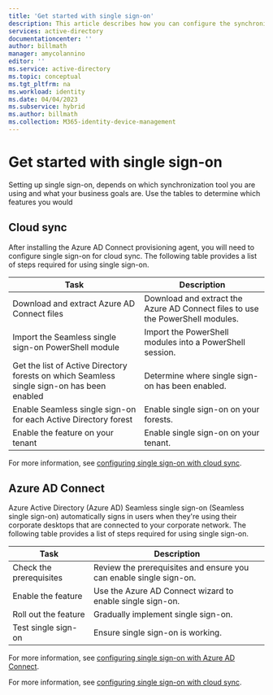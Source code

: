 ```yaml
---
title: 'Get started with single sign-on'
description: This article describes how you can configure the synchronization tools to use single sign-on.
services: active-directory
documentationcenter: ''
author: billmath
manager: amycolannino
editor: ''
ms.service: active-directory
ms.topic: conceptual
ms.tgt_pltfrm: na
ms.workload: identity
ms.date: 04/04/2023
ms.subservice: hybrid
ms.author: billmath
ms.collection: M365-identity-device-management
---
```


# Get started with single sign-on


Setting up single sign-on, depends on which synchronization tool you are using and what your business goals are.  Use the tables to determine which features you would

## Cloud sync
After installing the Azure AD Connect provisioning agent, you will need to configure single sign-on for cloud sync.  The following table provides a list of steps required for using single sign-on.
  
|Task|Description|
|-----|-----|
|Download and extract Azure AD Connect files|Download and extract the Azure AD Connect files to use the PowerShell modules.|
|Import the Seamless single sign-on PowerShell module|Import the PowerShell modules into a PowerShell session.|
|Get the list of Active Directory forests on which Seamless single sign-on has been enabled|Determine where single sign-on has been enabled.|
|Enable Seamless single sign-on for each Active Directory forest|Enable single sign-on on your forests.|
|Enable the feature on your tenant|Enable single sign-on on your tenant.|

For more information, see [configuring single sign-on with cloud sync](cloud-sync/how-to-sso.md).

## Azure AD Connect
Azure Active Directory (Azure AD) Seamless single sign-on (Seamless single sign-on) automatically signs in users when they're using their corporate desktops that are connected to your corporate network.  The following table provides a list of steps required for using single sign-on.

|Task|Description|
|-----|-----|
|Check the prerequisites|Review the prerequisites and ensure you can enable single sign-on.|
|Enable the feature|Use the Azure AD Connect wizard to enable single sign-on.|
|Roll out the feature|Gradually implement single sign-on.|
|Test single sign-on|Ensure single sign-on is working.|

For more information, see [configuring single sign-on with Azure AD Connect](connect/how-to-connect-sso-quick-start.md).

For more information, see [configuring single sign-on with cloud sync](cloud-sync/how-to-sso.md).